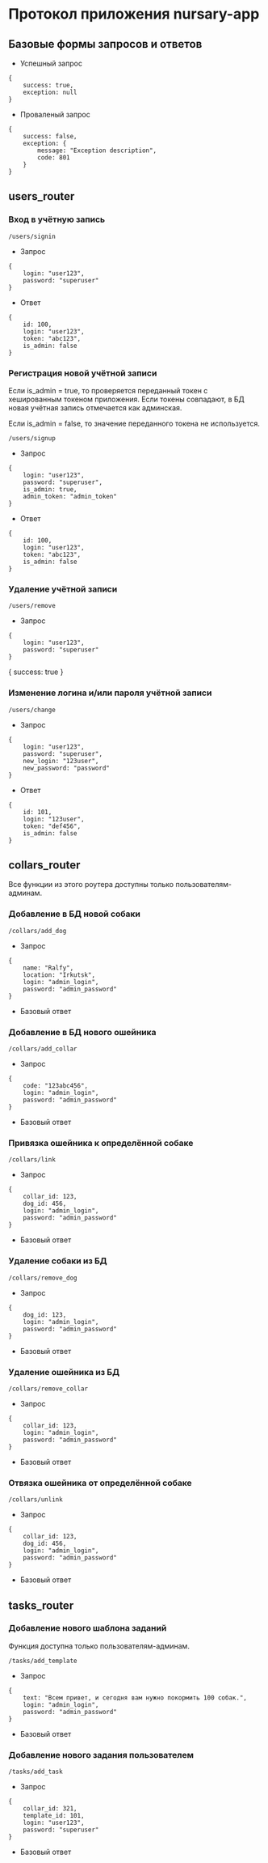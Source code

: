# Протокол приложения nursary-app

## Базовые формы запросов и ответов

* Успешный запрос 
```
{
    success: true,
    exception: null
}
```
* Проваленый запрос
```
{
    success: false,
    exception: {
        message: "Exception description",
        code: 801
    }
}
```

## users_router

### Вход в учётную запись
`/users/signin`

* Запрос
```
{
    login: "user123",
    password: "superuser"
}
```
* Ответ
```
{
    id: 100,
    login: "user123",
    token: "abc123",
    is_admin: false
}
```

### Регистрация новой учётной записи
Если is_admin = true, то проверяется переданный токен с хешированным токеном приложения. Если токены совпадают, в БД новая учётная запись отмечается как админская.

Если is_admin = false, то значение переданного токена не используется.

`/users/signup`

* Запрос
```
{
    login: "user123",
    password: "superuser",
    is_admin: true,
    admin_token: "admin_token"
}
```
* Ответ
```
{
    id: 100,
    login: "user123",
    token: "abc123",
    is_admin: false
}
```

### Удаление учётной записи
`/users/remove`

* Запрос
```
{
    login: "user123",
    password: "superuser"
}
```
{
    success: true
}

### Изменение логина и/или пароля учётной записи
`/users/change`

* Запрос
```
{
    login: "user123",
    password: "superuser",
    new_login: "123user",
    new_password: "password"
}
```
* Ответ
```
{
    id: 101,
    login: "123user",
    token: "def456",
    is_admin: false
}
```




## collars_router
Все функции из этого роутера доступны только пользователям-админам.

### Добавление в БД новой собаки
`/collars/add_dog`

* Запрос
```
{
    name: "Ralfy",
    location: "Irkutsk",
    login: "admin_login",
    password: "admin_password"
}
```
* Базовый ответ

### Добавление в БД нового ошейника
`/collars/add_collar`

* Запрос
```
{
    code: "123abc456",
    login: "admin_login",
    password: "admin_password"
}
```
* Базовый ответ

### Привязка ошейника к определённой собаке
`/collars/link`

* Запрос
```
{
    collar_id: 123,
    dog_id: 456,
    login: "admin_login",
    password: "admin_password"
}
```
* Базовый ответ

### Удаление собаки из БД
`/collars/remove_dog`

* Запрос
```
{
    dog_id: 123,
    login: "admin_login",
    password: "admin_password"
}
```
* Базовый ответ

### Удаление ошейника из БД
`/collars/remove_collar`

* Запрос
```
{
    collar_id: 123,
    login: "admin_login",
    password: "admin_password"
}
```
* Базовый ответ

### Отвязка ошейника от определённой собаке
`/collars/unlink`

* Запрос
```
{
    collar_id: 123,
    dog_id: 456,
    login: "admin_login",
    password: "admin_password"
}
```
* Базовый ответ

## tasks_router

### Добавление нового шаблона заданий
Функция доступна только пользователям-админам.

`/tasks/add_template`

* Запрос
```
{
    text: "Всем привет, и сегодня вам нужно покормить 100 собак.",
    login: "admin_login",
    password: "admin_password"
}
```
* Базовый ответ

### Добавление нового задания пользователем
`/tasks/add_task`

* Запрос
```
{
    collar_id: 321,
    template_id: 101,
    login: "user123",
    password: "superuser"
}
```
* Базовый ответ
